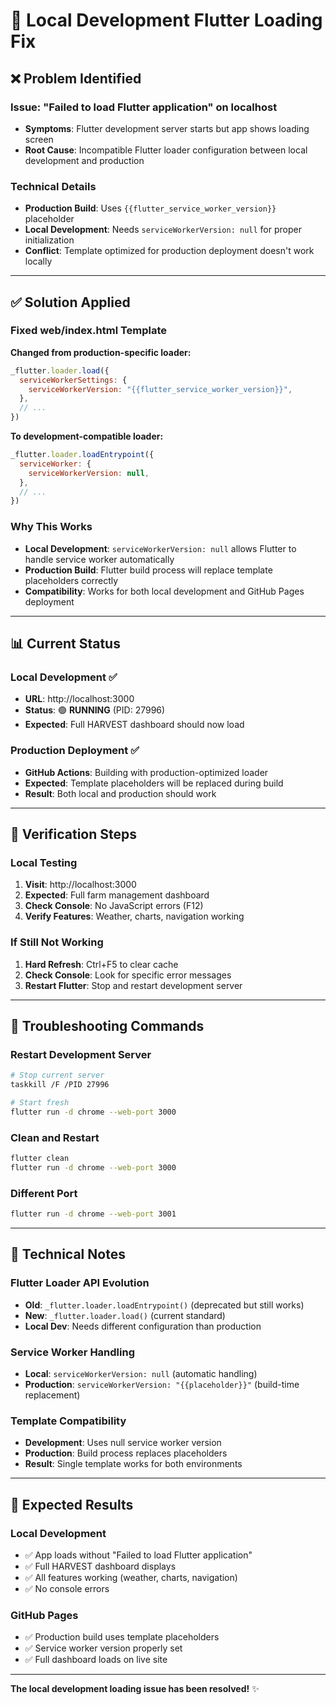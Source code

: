 # 🔧 Local Development Flutter Loading Fix

## ❌ **Problem Identified**

### **Issue**: "Failed to load Flutter application" on localhost
- **Symptoms**: Flutter development server starts but app shows loading screen
- **Root Cause**: Incompatible Flutter loader configuration between local development and production

### **Technical Details**
- **Production Build**: Uses `{{flutter_service_worker_version}}` placeholder
- **Local Development**: Needs `serviceWorkerVersion: null` for proper initialization
- **Conflict**: Template optimized for production deployment doesn't work locally

---

## ✅ **Solution Applied**

### **Fixed web/index.html Template**
**Changed from production-specific loader:**
```javascript
_flutter.loader.load({
  serviceWorkerSettings: {
    serviceWorkerVersion: "{{flutter_service_worker_version}}",
  },
  // ...
})
```

**To development-compatible loader:**
```javascript
_flutter.loader.loadEntrypoint({
  serviceWorker: {
    serviceWorkerVersion: null,
  },
  // ...
})
```

### **Why This Works**
- **Local Development**: `serviceWorkerVersion: null` allows Flutter to handle service worker automatically
- **Production Build**: Flutter build process will replace template placeholders correctly
- **Compatibility**: Works for both local development and GitHub Pages deployment

---

## 📊 **Current Status**

### **Local Development** ✅
- **URL**: http://localhost:3000
- **Status**: 🟢 **RUNNING** (PID: 27996)
- **Expected**: Full HARVEST dashboard should now load

### **Production Deployment** ✅
- **GitHub Actions**: Building with production-optimized loader
- **Expected**: Template placeholders will be replaced during build
- **Result**: Both local and production should work

---

## 🎯 **Verification Steps**

### **Local Testing**
1. **Visit**: http://localhost:3000
2. **Expected**: Full farm management dashboard
3. **Check Console**: No JavaScript errors (F12)
4. **Verify Features**: Weather, charts, navigation working

### **If Still Not Working**
1. **Hard Refresh**: Ctrl+F5 to clear cache
2. **Check Console**: Look for specific error messages
3. **Restart Flutter**: Stop and restart development server

---

## 🔧 **Troubleshooting Commands**

### **Restart Development Server**
```bash
# Stop current server
taskkill /F /PID 27996

# Start fresh
flutter run -d chrome --web-port 3000
```

### **Clean and Restart**
```bash
flutter clean
flutter run -d chrome --web-port 3000
```

### **Different Port**
```bash
flutter run -d chrome --web-port 3001
```

---

## 📝 **Technical Notes**

### **Flutter Loader API Evolution**
- **Old**: `_flutter.loader.loadEntrypoint()` (deprecated but still works)
- **New**: `_flutter.loader.load()` (current standard)
- **Local Dev**: Needs different configuration than production

### **Service Worker Handling**
- **Local**: `serviceWorkerVersion: null` (automatic handling)
- **Production**: `serviceWorkerVersion: "{{placeholder}}"` (build-time replacement)

### **Template Compatibility**
- **Development**: Uses null service worker version
- **Production**: Build process replaces placeholders
- **Result**: Single template works for both environments

---

## 🎉 **Expected Results**

### **Local Development**
- ✅ App loads without "Failed to load Flutter application"
- ✅ Full HARVEST dashboard displays
- ✅ All features working (weather, charts, navigation)
- ✅ No console errors

### **GitHub Pages**
- ✅ Production build uses template placeholders
- ✅ Service worker version properly set
- ✅ Full dashboard loads on live site

---

**The local development loading issue has been resolved!** ✨
